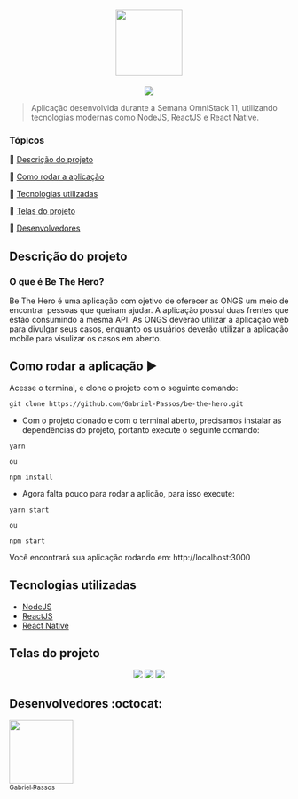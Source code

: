 <h1 align="center" >
  <img height="120px" src="https://user-images.githubusercontent.com/43184223/88621126-0e214080-d076-11ea-86f3-3e7bcaf50dce.png">
</h1>

<p align="center">
  <a href="https://reactjs.org/"><img src="https://img.shields.io/static/v1?label=react&message=16.13.1&color=blue&style=for-the-badge&logo=REACT"/><a/>
</p>

> Aplicação desenvolvida durante a Semana OmniStack 11, utilizando tecnologias modernas como NodeJS, ReactJS e React Native.

### Tópicos 

:small_blue_diamond: [Descrição do projeto](#descrição-do-projeto)

:small_blue_diamond: [Como rodar a aplicação](#como-rodar-a-aplicação-arrow_forward)

:small_blue_diamond: [Tecnologias utilizadas](#tecnologias-utilizadas)

:small_blue_diamond: [Telas do projeto](#telas-do-projeto)

:small_blue_diamond: [Desenvolvedores](#desenvolvedores-octocat)

## Descrição do projeto

### O que é Be The Hero?

<p align="justify">
  Be The Hero é uma aplicação com ojetivo de oferecer as ONGS um meio de encontrar pessoas que queiram ajudar. A aplicação possuí duas frentes que estão consumindo a mesma API. As ONGS deverão utilizar a aplicação web para divulgar seus casos, enquanto os usuários deverão utilizar a aplicação mobile para visulizar os casos em aberto.
</p>


## Como rodar a aplicação :arrow_forward:

Acesse o terminal, e clone o projeto com o seguinte comando: 

```
git clone https://github.com/Gabriel-Passos/be-the-hero.git
```

- Com o projeto clonado e com o terminal aberto, precisamos instalar as dependências do projeto, portanto execute o seguinte comando:

```
yarn 

ou 

npm install
```

- Agora falta pouco para rodar a aplicão, para isso execute: 

```
yarn start

ou

npm start
```

Você encontrará sua aplicação rodando em: http://localhost:3000

## Tecnologias utilizadas

* [NodeJS](https://nodejs.org/en/docs/) 
* [ReactJS](https://reactjs.org/docs/) 
* [React Native](https://reactnative.dev/docs/getting-started)

## Telas do projeto 

<p align="center"> 
  <img src="https://user-images.githubusercontent.com/43184223/88622388-1d55bd80-d079-11ea-8a71-ae2b00590c32.png">
  <img src="https://user-images.githubusercontent.com/43184223/88622910-21360f80-d07a-11ea-9138-c8937d9286fc.png">
  <img src="https://user-images.githubusercontent.com/43184223/88623018-63f7e780-d07a-11ea-9789-46caf914507f.png">
</p>

## Desenvolvedores :octocat:

[<img src="https://avatars3.githubusercontent.com/u/43184223?s=460&u=50810abc34900ea6134a9bd0b8a04e2c8640ddc4&v=4" width=115><br><sub>Gabriel Passos</sub>](https://github.com/Gabriel-Passos)
